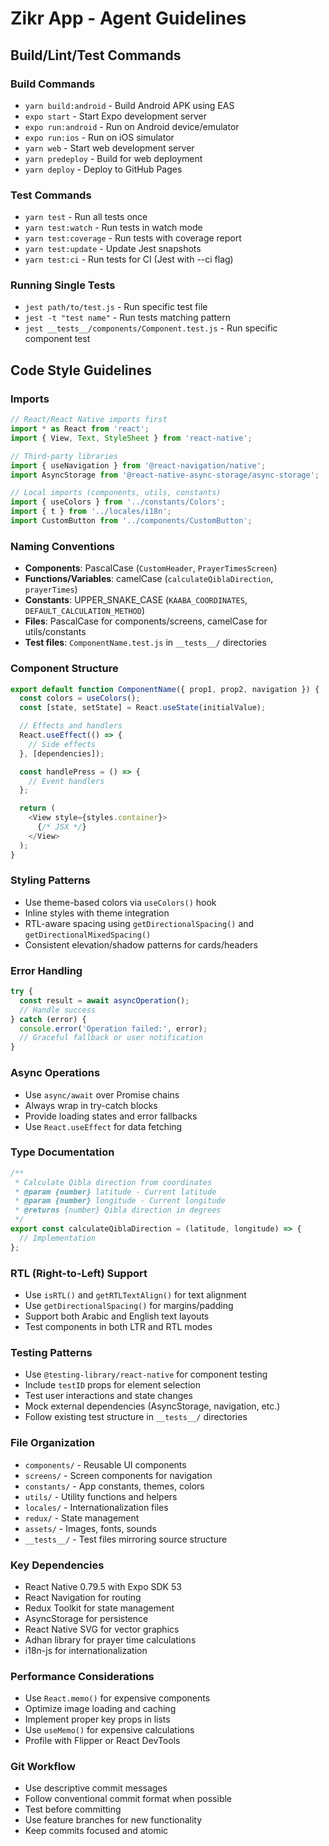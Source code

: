 # Zikr App - Agent Guidelines

## Build/Lint/Test Commands

### Build Commands
- `yarn build:android` - Build Android APK using EAS
- `expo start` - Start Expo development server
- `expo run:android` - Run on Android device/emulator
- `expo run:ios` - Run on iOS simulator
- `yarn web` - Start web development server
- `yarn predeploy` - Build for web deployment
- `yarn deploy` - Deploy to GitHub Pages

### Test Commands
- `yarn test` - Run all tests once
- `yarn test:watch` - Run tests in watch mode
- `yarn test:coverage` - Run tests with coverage report
- `yarn test:update` - Update Jest snapshots
- `yarn test:ci` - Run tests for CI (Jest with --ci flag)

### Running Single Tests
- `jest path/to/test.js` - Run specific test file
- `jest -t "test name"` - Run tests matching pattern
- `jest __tests__/components/Component.test.js` - Run specific component test

## Code Style Guidelines

### Imports
```javascript
// React/React Native imports first
import * as React from 'react';
import { View, Text, StyleSheet } from 'react-native';

// Third-party libraries
import { useNavigation } from '@react-navigation/native';
import AsyncStorage from '@react-native-async-storage/async-storage';

// Local imports (components, utils, constants)
import { useColors } from '../constants/Colors';
import { t } from '../locales/i18n';
import CustomButton from '../components/CustomButton';
```

### Naming Conventions
- **Components**: PascalCase (`CustomHeader`, `PrayerTimesScreen`)
- **Functions/Variables**: camelCase (`calculateQiblaDirection`, `prayerTimes`)
- **Constants**: UPPER_SNAKE_CASE (`KAABA_COORDINATES`, `DEFAULT_CALCULATION_METHOD`)
- **Files**: PascalCase for components/screens, camelCase for utils/constants
- **Test files**: `ComponentName.test.js` in `__tests__/` directories

### Component Structure
```javascript
export default function ComponentName({ prop1, prop2, navigation }) {
  const colors = useColors();
  const [state, setState] = React.useState(initialValue);

  // Effects and handlers
  React.useEffect(() => {
    // Side effects
  }, [dependencies]);

  const handlePress = () => {
    // Event handlers
  };

  return (
    <View style={styles.container}>
      {/* JSX */}
    </View>
  );
}
```

### Styling Patterns
- Use theme-based colors via `useColors()` hook
- Inline styles with theme integration
- RTL-aware spacing using `getDirectionalSpacing()` and `getDirectionalMixedSpacing()`
- Consistent elevation/shadow patterns for cards/headers

### Error Handling
```javascript
try {
  const result = await asyncOperation();
  // Handle success
} catch (error) {
  console.error('Operation failed:', error);
  // Graceful fallback or user notification
}
```

### Async Operations
- Use `async/await` over Promise chains
- Always wrap in try-catch blocks
- Provide loading states and error fallbacks
- Use `React.useEffect` for data fetching

### Type Documentation
```javascript
/**
 * Calculate Qibla direction from coordinates
 * @param {number} latitude - Current latitude
 * @param {number} longitude - Current longitude
 * @returns {number} Qibla direction in degrees
 */
export const calculateQiblaDirection = (latitude, longitude) => {
  // Implementation
};
```

### RTL (Right-to-Left) Support
- Use `isRTL()` and `getRTLTextAlign()` for text alignment
- Use `getDirectionalSpacing()` for margins/padding
- Support both Arabic and English text layouts
- Test components in both LTR and RTL modes

### Testing Patterns
- Use `@testing-library/react-native` for component testing
- Include `testID` props for element selection
- Test user interactions and state changes
- Mock external dependencies (AsyncStorage, navigation, etc.)
- Follow existing test structure in `__tests__/` directories

### File Organization
- `components/` - Reusable UI components
- `screens/` - Screen components for navigation
- `constants/` - App constants, themes, colors
- `utils/` - Utility functions and helpers
- `locales/` - Internationalization files
- `redux/` - State management
- `assets/` - Images, fonts, sounds
- `__tests__/` - Test files mirroring source structure

### Key Dependencies
- React Native 0.79.5 with Expo SDK 53
- React Navigation for routing
- Redux Toolkit for state management
- AsyncStorage for persistence
- React Native SVG for vector graphics
- Adhan library for prayer time calculations
- i18n-js for internationalization

### Performance Considerations
- Use `React.memo()` for expensive components
- Optimize image loading and caching
- Implement proper key props in lists
- Use `useMemo()` for expensive calculations
- Profile with Flipper or React DevTools

### Git Workflow
- Use descriptive commit messages
- Follow conventional commit format when possible
- Test before committing
- Use feature branches for new functionality
- Keep commits focused and atomic